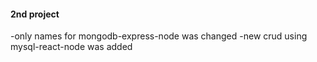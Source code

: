 #### 2nd project 
-only names for mongodb-express-node was changed
-new crud using mysql-react-node was added
